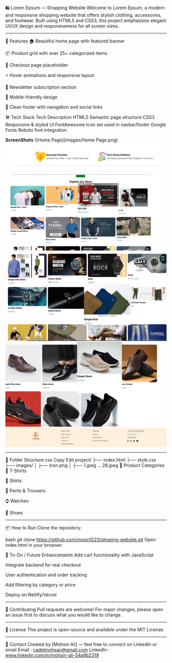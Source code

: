 🛍️ Lorem Epsum — Shopping Website
Welcome to Lorem Epsum, a modern and responsive shopping website that offers stylish clothing, accessories, and footwear. Built using HTML5 and CSS3, this project emphasizes elegant UI/UX design and responsiveness for all screen sizes.

---

🚀 Features
🏠 Beautiful home page with featured banner

📦 Product grid with over 25+ categorized items

🛒 Checkout page placeholder

⚡ Hover animations and responsive layout

💌 Newsletter subscription section

📱 Mobile-friendly design

📇 Clean footer with navigation and social links

🛠️ Tech Stack
Tech	Description
HTML5	Semantic page structure
CSS3	Responsive & styled UI
FontAwesome	Icon set used in navbar/footer
Google Fonts	Roboto font integration

**ScreenShots**
![Home Page](images/Home Page.png)
![features Page](images/Features.png)
![products Page](images/Products.png)
![product2 Page](images/product2.png)
![product3 Page](images/product3.png)
![footer Page](images/footer.png)


---

📂 Folder Structure
css
Copy
Edit
project/
├── index.html
├── style.css
├── images/
│   ├── icon.png
│   ├── 1.jpeg ... 28.jpeg
📸 Product Categories
👕 T-Shirts

👔 Shirts

👖 Pants & Trousers

⌚ Watches

👟 Shoes

---

📦 How to Run
Clone the repository:

bash
git clone https://github.com/mosin1223/shoping-website.git
Open index.html in your browser:

📌 To-Do / Future Enhancements
Add cart functionality with JavaScript

Integrate backend for real checkout

User authentication and order tracking

Add filtering by category or price

Deploy on Netlify/Vercel

---

🙌 Contributing
Pull requests are welcome! For major changes, please open an issue first to discuss what you would like to change.

---

📄 License
This project is open-source and available under the MIT License.

---
🤝 Contact
Created by [Mohsin Ali] — feel free to connect on LinkedIn or email
Email : cadetmohsan@gmail.com
LinkedIn : www.linkedin.com/in/mohsin-ali-54a9b2319
